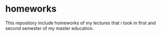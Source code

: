 # homeworks

This repository include homeworks of my lectures that i took in first and second semester of my master education.
